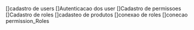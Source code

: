 []cadastro de users
[]Autenticacao dos user
[]Cadastro de permissoes
[]Cadastro de roles
[]cadasteo de produtos
[]conexao de roles
[]conecao permission_Roles
